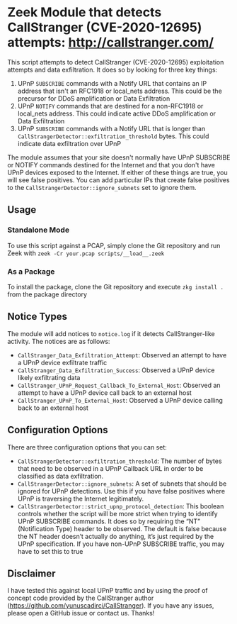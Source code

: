 # Zeek Module that detects CallStranger (CVE-2020-12695) attempts: http://callstranger.com/

 This script attempts to detect CallStranger (CVE-2020-12695) exploitation attempts and data exfiltration. It does so by looking for three key things:

   1. UPnP `SUBSCRIBE` commands with a Notify URL that contains an IP address that isn't an RFC1918 or local_nets address. This could be the precursor for DDoS amplification or Data Exfiltration
   2. UPnP `NOTIFY` commands that are destined for a non-RFC1918 or local_nets address. This could indicate active DDoS amplification or Data Exfiltration
   3. UPnP `SUBSCRIBE` commands with a Notify URL that is longer than `CallStrangerDetector::exfiltration_threshold` bytes. This could indicate data exfiltration over UPnP

 The module assumes that your site doesn't normally have UPnP SUBSCRIBE or NOTIFY commands destined for the Internet and that you don't have UPnP devices exposed to the Internet. If either of these things are true, you will see false positives. You can add particular IPs that create false positives to the `CallStrangerDetector::ignore_subnets` set to ignore them.

## Usage
### Standalone Mode
To use this script against a PCAP, simply clone the Git repository and run Zeek with `zeek -Cr your.pcap scripts/__load__.zeek`

### As a Package
To install the package, clone the Git repository and execute `zkg install .` from the package directory

## Notice Types
 The module will add notices to `notice.log` if it detects CallStranger-like activity. The notices are as follows:
* `CallStranger_Data_Exfiltration_Attempt`: Observed an attempt to have a UPnP device exfiltrate traffic
* `CallStranger_Data_Exfiltration_Success`: Observed a UPnP device likely exfiltrating data
* `CallStranger_UPnP_Request_Callback_To_External_Host`: Observed an attempt to have a UPnP device call back to an external host
* `CallStranger_UPnP_To_External_Host`: Observed a UPnP device calling back to an external host

## Configuration Options
There are three configuration options that you can set:
* `CallStrangerDetector::exfiltration_threshold`: The number of bytes that need to be observed in a UPnP Callback URL in order to be classified as data exfiltration.
* `CallStrangerDetector::ignore_subnets`: A set of subnets that should be ignored for UPnP detections. Use this if you have false positives where UPnP is traversing the Internet legitimately. 
* `CallStrangerDetector::strict_upnp_protocol_detection`: This boolean controls whether the script will be more strict when trying to identify UPnP SUBSCRIBE commands. It does so by requiring the “NT” (Notification Type) header to be observed. The default is false because the NT header doesn’t actually do anything, it’s just required by the UPnP specification. If you have non-UPnP SUBSCRIBE traffic, you may have to set this to true

## Disclaimer
I have tested this against local UPnP traffic and by using the proof of concept code provided by the CallStranger author (https://github.com/yunuscadirci/CallStranger). If you have any issues, please open a GitHub issue or contact us. Thanks!
